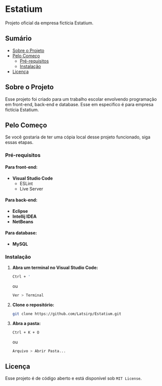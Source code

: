 # **Estatium**

Projeto oficial da empresa fictícia Estatium.

## **Sumário**

- [Sobre o Projeto](#sobre-o-projeto)
- [Pelo Começo](#pelo-começo)
  - [Pré-requisitos](#pré-requisitos)
  - [Instalação](#instalação)
- [Licença](#licença)

## **Sobre o Projeto**

Esse projeto foi criado para um trabalho escolar envolvendo programação em front-end, back-end e database. Esse em especifico é para empresa fictícia Estatium.

## **Pelo Começo**

Se você gostaria de ter uma cópia local desse projeto funcionado, siga essas etapas.

### **Pré-requisitos**

#### Para front-end:

- **Visual Studio Code**
  - ESLint
  - Live Server

#### Para back-end:

- **Eclipse**
- **Intellij IDEA**
- **NetBeans**

#### Para database:

- **MySQL**

### **Instalação**

1. **Abra um terminal no Visual Studio Code:**

   ```sh
   Ctrl + '
   ```

   ou

   ```sh
   Ver > Terminal
   ```

2. **Clone o repositório:**

   ```sh
   git clone https://github.com/Latsirp/Estatium.git
   ```

3. **Abra a pasta:**

   ```sh
   Ctrl + K + O
   ```

   ou

   ```sh
   Arquivo > Abrir Pasta...
   ```

## **Licença**

Esse projeto é de código aberto e está disponível sob `MIT License`.
